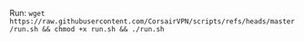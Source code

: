Run:
```wget https://raw.githubusercontent.com/CorsairVPN/scripts/refs/heads/master/run.sh && chmod +x run.sh && ./run.sh```